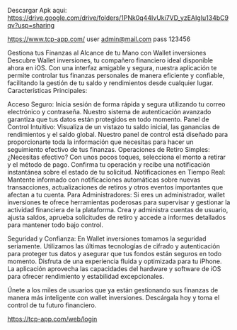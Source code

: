 Descargar Apk aqui:
https://drive.google.com/drive/folders/1PNk0q44IvUki7VD_yzEAIgIu134bC9qv?usp=sharing

https://www.tcp-app.com/
user admin@mail.com
pass 123456

Gestiona tus Finanzas al Alcance de tu Mano con Wallet inversiones
Descubre Wallet inversiones, tu compañero financiero ideal disponible ahora en iOS. Con una interfaz amigable y segura, nuestra aplicación te permite controlar tus finanzas personales de manera eficiente y confiable, facilitando la gestión de tu saldo y rendimientos desde cualquier lugar.
Características Principales:

Acceso Seguro: Inicia sesión de forma rápida y segura utilizando tu correo electrónico y contraseña. Nuestro sistema de autenticación avanzado garantiza que tus datos están protegidos en todo momento.
Panel de Control Intuitivo: Visualiza de un vistazo tu saldo inicial, las ganancias de rendimientos y el saldo global. Nuestro panel de control está diseñado para proporcionarte toda la información que necesitas para hacer un seguimiento efectivo de tus finanzas.
Operaciones de Retiro Simples: ¿Necesitas efectivo? Con unos pocos toques, selecciona el monto a retirar y el método de pago. Confirma tu operación y recibe una notificación instantánea sobre el estado de tu solicitud.
Notificaciones en Tiempo Real: Mantente informado con notificaciones automáticas sobre nuevas transacciones, actualizaciones de retiros y otros eventos importantes que afectan a tu cuenta.
Para Administradores:
Si eres un administrador, wallet inversiones te ofrece herramientas poderosas para supervisar y gestionar la actividad financiera de la plataforma. Crea y administra cuentas de usuario, ajusta saldos, aprueba solicitudes de retiro y accede a informes detallados para mantener todo bajo control.

Seguridad y Confianza:
En Wallet inversiones tomamos la seguridad seriamente. Utilizamos las últimas tecnologías de cifrado y autenticación para proteger tus datos y asegurar que tus fondos están seguros en todo momento.
Disfruta de una experiencia fluida y optimizada para tu iPhone. La aplicación aprovecha las capacidades del hardware y software de iOS para ofrecer rendimiento y estabilidad excepcionales.

Únete a los miles de usuarios que ya están gestionando sus finanzas de manera más inteligente con wallet inversiones. Descárgala hoy y toma el control de tu futuro financiero.

https://tcp-app.com/web/login
